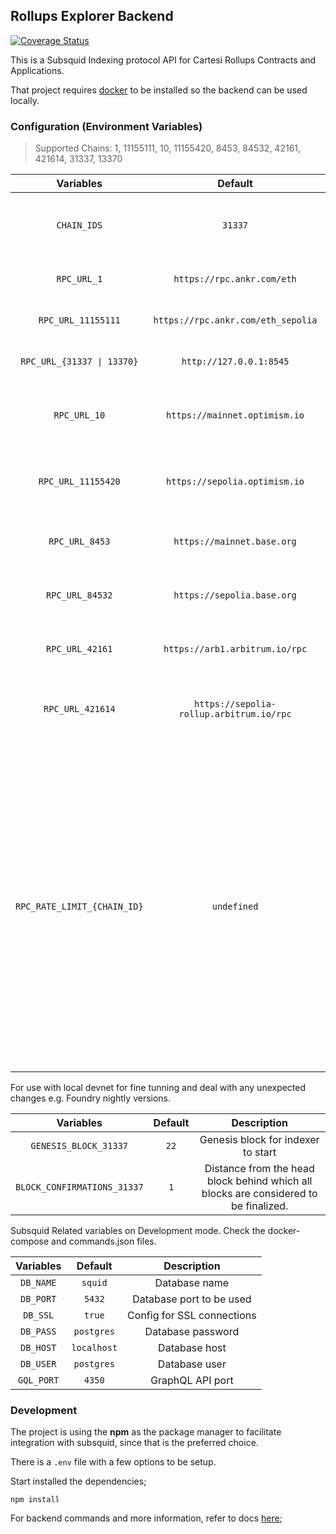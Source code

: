 ## Rollups Explorer Backend

[![Coverage Status](https://coveralls.io/repos/github/cartesi/rollups-explorer-api/badge.svg?branch=main)](https://coveralls.io/github/cartesi/rollups-explorer-api?branch=main)

This is a Subsquid Indexing protocol API for Cartesi Rollups Contracts and Applications.

That project requires [docker](https://docker.com) to be installed so the backend can be used locally.

### Configuration (Environment Variables)

> Supported Chains: 1, 11155111, 10, 11155420, 8453, 84532, 42161, 421614, 31337, 13370

|          Variables          |                 Default                  |                                                                                                                                                        Description                                                                                                                                                         |
| :-------------------------: | :--------------------------------------: | :------------------------------------------------------------------------------------------------------------------------------------------------------------------------------------------------------------------------------------------------------------------------------------------------------------------------: |
|         `CHAIN_IDS`         |                 `31337`                  |                                                                                                                                     Comma separated supported chain ids to be indexed                                                                                                                                      |
|         `RPC_URL_1`         |        `https://rpc.ankr.com/eth`        |                                                                                                                                               Endpoint for Mainnet RPC node                                                                                                                                                |
|     `RPC_URL_11155111`      |    `https://rpc.ankr.com/eth_sepolia`    |                                                                                                                                               Endpoint for Sepolia RPC node                                                                                                                                                |
| `RPC_URL_{31337 \| 13370}`  |         `http://127.0.0.1:8545`          |                                                                                                                                                  Endpoint for local node                                                                                                                                                   |
|        `RPC_URL_10`         |      `https://mainnet.optimism.io`       |                                                                                                                                           Endpoint for Optimism Mainnet RPC node                                                                                                                                           |
|     `RPC_URL_11155420`      |      `https://sepolia.optimism.io`       |                                                                                                                                           Endpoint for Optimism Sepolia RPC node                                                                                                                                           |
|       `RPC_URL_8453`        |        `https://mainnet.base.org`        |                                                                                                                                             Endpoint for Base Mainnet RPC node                                                                                                                                             |
|       `RPC_URL_84532`       |        `https://sepolia.base.org`        |                                                                                                                                             Endpoint for Base Sepolia RPC node                                                                                                                                             |
|       `RPC_URL_42161`       |      `https://arb1.arbitrum.io/rpc`      |                                                                                                                                               Endpoint for Arbitrum RPC node                                                                                                                                               |
|      `RPC_URL_421614`       | `https://sepolia-rollup.arbitrum.io/rpc` |                                                                                                                                           Endpoint for Arbitrum Sepolia RPC node                                                                                                                                           |
| `RPC_RATE_LIMIT_{CHAIN_ID}` |               `undefined`                | Option to fine tune concurrent requests by rate limiting the requests to RPC node providers. Replace {CHAIN_ID} with a supported chain id and set a Number e.g. 15. That is good to avoid [429](https://developer.mozilla.org/en-US/docs/Web/HTTP/Status/429) status code when using free tiers. The default is Full speed |

For use with local devnet for fine tunning and deal with any unexpected changes e.g. Foundry nightly versions.

|          Variables          | Default |                                     Description                                      |
| :-------------------------: | :-----: | :----------------------------------------------------------------------------------: |
|    `GENESIS_BLOCK_31337`    |  `22`   |                          Genesis block for indexer to start                          |
| `BLOCK_CONFIRMATIONS_31337` |   `1`   | Distance from the head block behind which all blocks are considered to be finalized. |

Subsquid Related variables on Development mode. Check the docker-compose and commands.json files.

| Variables  |   Default   |        Description         |
| :--------: | :---------: | :------------------------: |
| `DB_NAME`  |   `squid`   |       Database name        |
| `DB_PORT`  |   `5432`    |  Database port to be used  |
|  `DB_SSL`  |   `true`    | Config for SSL connections |
| `DB_PASS`  | `postgres`  |     Database password      |
| `DB_HOST`  | `localhost` |       Database host        |
| `DB_USER`  | `postgres`  |       Database user        |
| `GQL_PORT` |   `4350`    |      GraphQL API port      |

### Development

The project is using the **npm** as the package manager to facilitate integration with subsquid, since that is the preferred choice.

There is a `.env` file with a few options to be setup.

Start installed the dependencies;

```console
npm install
```

For backend commands and more information, refer to docs [here](./docs/backend-commands.MD);

